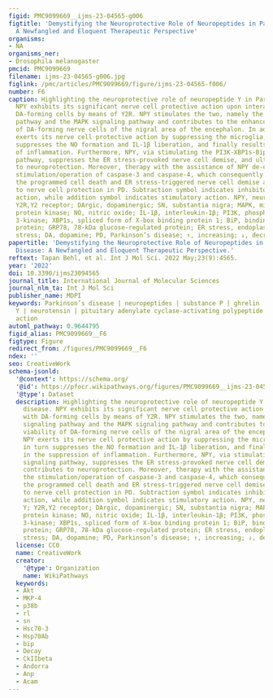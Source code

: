 ```yaml
---
figid: PMC9099669__ijms-23-04565-g006
figtitle: 'Demystifying the Neuroprotective Role of Neuropeptides in Parkinson’s Disease:
  A Newfangled and Eloquent Therapeutic Perspective'
organisms:
- NA
organisms_ner:
- Drosophila melanogaster
pmcid: PMC9099669
filename: ijms-23-04565-g006.jpg
figlink: /pmc/articles/PMC9099669/figure/ijms-23-04565-f006/
number: F6
caption: Highlighting the neuroprotective role of neuropeptide Y in Parkinson’s disease.
  NPY exhibits its significant nerve cell protective action upon interacting with
  DA-forming cells by means of Y2R. NPY stimulates the two, namely the Akt signaling
  pathway and the MAPK signaling pathway and contributes to the enhanced viability
  of DA-forming nerve cells of the nigral area of the encephalon. In addition, NPY
  exerts its nerve cell protective action by suppressing the microglia, which in turn
  suppresses the NO formation and IL-1β liberation, and finally results in the suppression
  of inflammation. Furthermore, NPY, via stimulating the PI3K-XBP1s-Bip/GRP78 signaling
  pathway, suppresses the ER stress-provoked nerve cell demise, and ultimately contributes
  to neuroprotection. Moreover, therapy with the assistance of NPY de-escalated the
  stimulation/operation of caspase-3 and caspase-4, which consequently suppressed
  the programmed cell death and ER stress-triggered nerve cell demise and contributed
  to nerve cell protection in PD. Subtraction symbol indicates inhibitory/suppressing
  action, while addition symbol indicates stimulatory action. NPY, neuropeptide Y;
  Y2R,Y2 receptor; DArgic, dopaminergic; SN, substantia nigra; MAPK, mitogen-activated
  protein kinase; NO, nitric oxide; IL-1β, interleukin-1β; PI3K, phosphoinositide
  3-kinase; XBP1s, spliced form of X-box binding protein 1; BiP, binding immunoglobulin
  protein; GRP78, 78-kDa glucose-regulated protein; ER stress, endoplasmic reticulum
  stress; DA, dopamine; PD, Parkinson’s disease; ↑, increasing; ↓, decreasing.
papertitle: 'Demystifying the Neuroprotective Role of Neuropeptides in Parkinson’s
  Disease: A Newfangled and Eloquent Therapeutic Perspective.'
reftext: Tapan Behl, et al. Int J Mol Sci. 2022 May;23(9):4565.
year: '2022'
doi: 10.3390/ijms23094565
journal_title: International Journal of Molecular Sciences
journal_nlm_ta: Int J Mol Sci
publisher_name: MDPI
keywords: Parkinson’s disease | neuropeptides | substance P | ghrelin | neuropeptide
  Y | neurotensin | pituitary adenylate cyclase-activating polypeptide | neuroprotective
  action
automl_pathway: 0.9644795
figid_alias: PMC9099669__F6
figtype: Figure
redirect_from: /figures/PMC9099669__F6
ndex: ''
seo: CreativeWork
schema-jsonld:
  '@context': https://schema.org/
  '@id': https://pfocr.wikipathways.org/figures/PMC9099669__ijms-23-04565-g006.html
  '@type': Dataset
  description: Highlighting the neuroprotective role of neuropeptide Y in Parkinson’s
    disease. NPY exhibits its significant nerve cell protective action upon interacting
    with DA-forming cells by means of Y2R. NPY stimulates the two, namely the Akt
    signaling pathway and the MAPK signaling pathway and contributes to the enhanced
    viability of DA-forming nerve cells of the nigral area of the encephalon. In addition,
    NPY exerts its nerve cell protective action by suppressing the microglia, which
    in turn suppresses the NO formation and IL-1β liberation, and finally results
    in the suppression of inflammation. Furthermore, NPY, via stimulating the PI3K-XBP1s-Bip/GRP78
    signaling pathway, suppresses the ER stress-provoked nerve cell demise, and ultimately
    contributes to neuroprotection. Moreover, therapy with the assistance of NPY de-escalated
    the stimulation/operation of caspase-3 and caspase-4, which consequently suppressed
    the programmed cell death and ER stress-triggered nerve cell demise and contributed
    to nerve cell protection in PD. Subtraction symbol indicates inhibitory/suppressing
    action, while addition symbol indicates stimulatory action. NPY, neuropeptide
    Y; Y2R,Y2 receptor; DArgic, dopaminergic; SN, substantia nigra; MAPK, mitogen-activated
    protein kinase; NO, nitric oxide; IL-1β, interleukin-1β; PI3K, phosphoinositide
    3-kinase; XBP1s, spliced form of X-box binding protein 1; BiP, binding immunoglobulin
    protein; GRP78, 78-kDa glucose-regulated protein; ER stress, endoplasmic reticulum
    stress; DA, dopamine; PD, Parkinson’s disease; ↑, increasing; ↓, decreasing.
  license: CC0
  name: CreativeWork
  creator:
    '@type': Organization
    name: WikiPathways
  keywords:
  - Akt
  - MKP-4
  - p38b
  - rl
  - sn
  - Hsc70-3
  - Hsp70Ab
  - bip
  - Decay
  - CkIIbeta
  - Andorra
  - Anp
  - Acam
---
```

